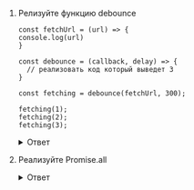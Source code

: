 1. Релизуйте функцию debounce
    ```
    const fetchUrl = (url) => {
    console.log(url)
    }

    const debounce = (callback, delay) => {
      // реализовать код который выведет 3
    }

    const fetching = debounce(fetchUrl, 300);

    fetching(1);
    fetching(2);
    fetching(3);
    ```

    <details>
      <summary>Ответ</summary>
      
  
        const fetchUrl = (url) => {
        console.log(url)
        }

        const debounce = (callback, delay) => {
        let timerId;

        return (...arg) => {
        if (timerId) {
          clearTimeout(timerId);
        }

        timerId = setTimeout(() => {
          callback(...arg)
        }, delay)
        }
        }

    const fetching = debounce(fetchUrl, 300);

    fetching(1);
    fetching(2);
    fetching(3);
</details>

2. Реализуйте Promise.all
   <details>
     <summary>Ответ</summary>
      
   </details>

